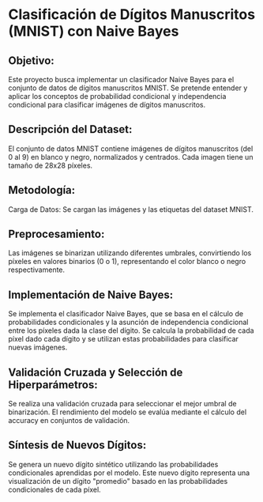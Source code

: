 # Clasificación de Dígitos Manuscritos (MNIST) con Naive Bayes

## Objetivo:
Este proyecto busca implementar un clasificador Naive Bayes para el conjunto de datos de dígitos manuscritos MNIST. Se pretende entender y aplicar los conceptos de probabilidad condicional y independencia condicional para clasificar imágenes de dígitos manuscritos.

## Descripción del Dataset:
El conjunto de datos MNIST contiene imágenes de dígitos manuscritos (del 0 al 9) en blanco y negro, normalizados y centrados. Cada imagen tiene un tamaño de 28x28 píxeles.

## Metodología:
Carga de Datos:
Se cargan las imágenes y las etiquetas del dataset MNIST.

## Preprocesamiento:
Las imágenes se binarizan utilizando diferentes umbrales, convirtiendo los píxeles en valores binarios (0 o 1), representando el color blanco o negro respectivamente.

## Implementación de Naive Bayes:
Se implementa el clasificador Naive Bayes, que se basa en el cálculo de probabilidades condicionales y la asunción de independencia condicional entre los píxeles dada la clase del dígito. Se calcula la probabilidad de cada píxel dado cada dígito y se utilizan estas probabilidades para clasificar nuevas imágenes.

## Validación Cruzada y Selección de Hiperparámetros:
Se realiza una validación cruzada para seleccionar el mejor umbral de binarización. El rendimiento del modelo se evalúa mediante el cálculo del accuracy en conjuntos de validación.

## Síntesis de Nuevos Dígitos:
Se genera un nuevo dígito sintético utilizando las probabilidades condicionales aprendidas por el modelo. Este nuevo dígito representa una visualización de un dígito "promedio" basado en las probabilidades condicionales de cada píxel.
